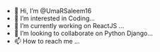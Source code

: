 - 👋 Hi, I’m @UmaRSaleem16
- 👀 I’m interested in Coding...
- 🌱 I’m currently working on ReactJS ...
- 💞️ I’m looking to collaborate on Python Django...
- 📫 How to reach me ...

<!---
UmaRSaleem16/UmaRSaleem16 is a ✨ special ✨ repository because its `README.md` (this file) appears on your GitHub profile.
You can click the Preview link to take a look at your changes.
--->
